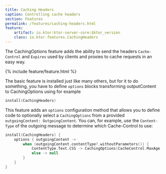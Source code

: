 ```yaml
---
title: Caching Headers
caption: Controlling cache headers
section: Features
permalink: /features/caching-headers.html
feature:
    artifact: io.ktor:ktor-server-core:$ktor_version
    class: io.ktor.features.CachingHeaders
---
```


The CachingOptions feature adds the ability to send the headers `Cache-Control` and `Expires`
used by clients and proxies to cache requests in an easy way.

{% include feature/feature.html %}

The basic feature is installed just like many others, but for it to do something, you have to define
`options` blocks transforming outputContent to CachingOptions using for example 

```kotlin
install(CachingHeaders)
```

This feature adds an `options` configuration method that allows you to define code
to optionally select a `CachingOptions` from a provided `outgoingContent: OutgoingContent`.
You can, for example, use the `Content-Type` of the outgoing message to determine which
Cache-Control to use: 

```kotlin
install(CachingHeaders) {
    options { outgoingContent ->
        when (outgoingContent.contentType?.withoutParameters()) {
            ContentType.Text.CSS -> CachingOptions(CacheControl.MaxAge(maxAgeSeconds = 24 * 60 * 60))
            else -> null
        }
    }
}
```
